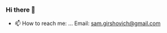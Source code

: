 ### Hi there 👋

<!--
**samg11/samg11** is a ✨ _special_ ✨ repository because its `README.md` (this file) appears on your GitHub profile.
->
Here are some ideas to get you started:

- 🔭 I’m currently working on Covid-19 Data Webapp
- 🌱 I’m currently learning Go
<!-- 👯 I’m looking to collaborate on ...
- 🤔 I’m looking for help with ...
- 💬 Ask me about ...-->
- 📫 How to reach me: ... Email: sam.girshovich@gmail.com
<!-- - ⚡ Fun fact: ... -->
